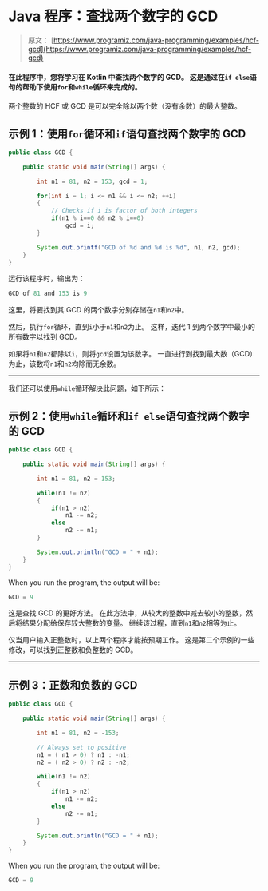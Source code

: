 # Java 程序：查找两个数字的 GCD

> 原文： [https://www.programiz.com/java-programming/examples/hcf-gcd](https://www.programiz.com/java-programming/examples/hcf-gcd)

#### 在此程序中，您将学习在 Kotlin 中查找两个数字的 GCD。 这是通过在`if else`语句的帮助下使用`for`和`while`循环来完成的。

两个整数的 HCF 或 GCD 是可以完全除以两个数（没有余数）的最大整数。

## 示例 1：使用`for`循环和`if`语句查找两个数字的 GCD

```java
public class GCD {

    public static void main(String[] args) {

        int n1 = 81, n2 = 153, gcd = 1;

        for(int i = 1; i <= n1 && i <= n2; ++i)
        {
            // Checks if i is factor of both integers
            if(n1 % i==0 && n2 % i==0)
                gcd = i;
        }

        System.out.printf("GCD of %d and %d is %d", n1, n2, gcd);
    }
}
```

运行该程序时，输出为：

```java
GCD of 81 and 153 is 9
```

这里，将要找到其 GCD 的两个数字分别存储在`n1`和`n2`中。

然后，执行`for`循环，直到`i`小于`n1`和`n2`为止。 这样，迭代 1 到两个数字中最小的所有数字以找到 GCD。

如果将`n1`和`n2`都除以`i`，则将`gcd`设置为该数字。 一直进行到找到最大数（GCD）为止，该数将`n1`和`n2`均除而无余数。

* * *

我们还可以使用`while`循环解决此问题，如下所示：

## 示例 2：使用`while`循环和`if else`语句查找两个数字的 GCD

```java
public class GCD {

    public static void main(String[] args) {

        int n1 = 81, n2 = 153;

        while(n1 != n2)
        {
            if(n1 > n2)
                n1 -= n2;
            else
                n2 -= n1;
        }

        System.out.println("GCD = " + n1);
    }
}
```

When you run the program, the output will be:

```java
GCD = 9
```

这是查找 GCD 的更好方法。 在此方法中，从较大的整数中减去较小的整数，然后将结果分配给保存较大整数的变量。 继续该过程，直到`n1`和`n2`相等为止。

仅当用户输入正整数时，以上两个程序才能按预期工作。 这是第二个示例的一些修改，可以找到正整数和负整数的 GCD。

* * *

## 示例 3：正数和负数的 GCD

```java
public class GCD {

    public static void main(String[] args) {

        int n1 = 81, n2 = -153;

        // Always set to positive
        n1 = ( n1 > 0) ? n1 : -n1;
        n2 = ( n2 > 0) ? n2 : -n2;

        while(n1 != n2)
        {
            if(n1 > n2)
                n1 -= n2;
            else
                n2 -= n1;
        }

        System.out.println("GCD = " + n1);
    }
}
```

When you run the program, the output will be:

```java
GCD = 9
```